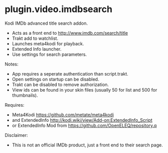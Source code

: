 # plugin.video.imdbsearch
Kodi IMDb advanced title search addon.
* Acts as a front end to http://www.imdb.com/search/title
* Trakt add to watchlist.
* Launches meta4kodi for playback.
* Extended Info launcher.
* Use settings for search parameters.

Notes:
* App requires a seperate authentication than script.trakt.
* Open settings on startup can be disabled.
* Trakt can be disabled to remove authorization.
* View ids can be found in your skin files (usually 50 for list and 500 for thumbnails).

Requires:
* Meta4Kodi https://github.com/metate/meta4kodi
* and ExtendedInfo http://kodi.wiki/view/Add-on:ExtendedInfo_Script
* or ExtendedInfo Mod from https://github.com/OpenELEQ/repository.q

Disclaimer:
* This is not an official IMDb product, just a front end to their search page.

